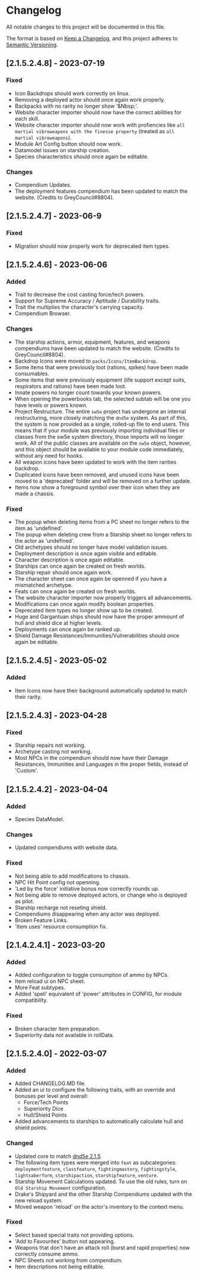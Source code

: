 # Changelog

All notable changes to this project will be documented in this file.

The format is based on [Keep a Changelog](https://keepachangelog.com/en/1.0.0/), and this project adheres to [Semantic Versioning](https://semver.org/spec/v2.0.0.html).

## [2.1.5.2.4.8] - 2023-07-19

### Fixed

- Icon Backdrops should work correctly on linux.
- Removing a deployed actor should once again work properly.
- Backpacks with no rarity no longer show '&Nbsp;'.
- Website character importer should now have the correct abilities for each skill.
- Website character importer should now work with profiencies like `all martial vibroweapons with the finesse property` (treated as `all martial vibroweapons`).
- Module Art Config button should now work.
- Datamodel issues on starship creation.
- Species characteristics should once again be editable.

### Changes

- Compendium Updates.
- The deployment features compendium has been updated to match the website. (Credits to GreyCouncil#8804).


## [2.1.5.2.4.7] - 2023-06-9

### Fixed

- Migration should now properly work for deprecated item types.

## [2.1.5.2.4.6] - 2023-06-06

### Added

- Trait to decrease the cost casting force/tech powers.
- Support for Supreme Accuracy / Aptitude / Durability traits.
- Trait the multiplies the character's carrying capacity.
- Compendium Browser.

### Changes

- The starship actions, armor, equipment, features, and weapons compendiums have been updated to match the website. (Credits to GreyCouncil#8804).
- Backdrop Icons were moved to `packs/Icons/ItemBackdrop`.
- Some items that were previously loot (rations, spikes) have been made consumables.
- Some items that were previously equipment (life support except suits, respirators and rations) have been made loot.
- Innate powers no longer count towards your known powers.
- When opening the powerbooks tab, the selected subtab will be one you have levels or powers known.
- Project Restructure. The entire `sw5e` project has undergone an internal restructuring, more closely matching the `dnd5e` system. As part of this, the system is now provided as a single, rolled-up file to end users. This means that if your module was previously importing individual files or classes from the sw5e system directory, those imports will no longer work. All of the public classes are available on the `sw5e` object, however, and this object should be available to your module code immediately, without any need for hooks.
- All weapon icons have been updated to work with the item rarities backdrop.
- Duplicated icons have been removed, and unused icons have been moved to a 'deprecated' folder and will be removed on a further update.
- Items now show a foreground symbol over their icon when they are made a chassis.

### Fixed

- The popup when deleting items from a PC sheet no longer refers to the item as 'undefined'.
- The popup when deleting crew from a Starship sheet no longer refers to the actor as 'undefined'.
- Old archetypes should no longer have model validation issues.
- Deployment description is once again visible and editable.
- Character description is once again editable.
- Starships can once again be created on fresh worlds.
- Starship repair should once again work.
- The character sheet can once again be openned if you have a mismatched archetype.
- Feats can once again be created on fresh worlds.
- The website character importer now properly triggers all advancements.
- Modifications can once again modify boolean properties.
- Deprecated item types no longer show up to be created.
- Huge and Gargantuan ships should now have the proper ammount of hull and shield dice at higher levels.
- Deployments can once again be ranked up.
- Shield Damage Resistances/Immunities/Vulnerabilities should once again be editable.

## [2.1.5.2.4.5] - 2023-05-02

### Added

- Item Icons now have their background automatically updated to match their rarity.

## [2.1.5.2.4.3] - 2023-04-28

### Fixed

- Starship repairs not working.
- Archetype casting not working.
- Most NPCs in the compendium should now have their Damage Resistances, Immunities and Languages in the proper fields, instead of 'Custom'.

## [2.1.5.2.4.2] - 2023-04-04

### Added

- Species DataModel.

### Changes

- Updated compendiums with website data.

### Fixed

- Not being able to add modifications to chassis.
- NPC Hit Point config not openning.
- 'Led by the force' initiative bonus now correctly rounds up.
- Not being able to remove deployed actors, or change who is deployed as pilot.
- Starship recharge not reseting shield.
- Compendiums disappearing when any actor was deployed.
- Broken Feature Links.
- 'Item uses' resource consumption fix.

## [2.1.4.2.4.1] - 2023-03-20

### Added

- Added configuration to toggle consumption of ammo by NPCs.
- Item reload ui on NPC sheet.
- More Feat subtypes.
- Added 'spell' equivalent of 'power' attributes in CONFIG, for module compatibility.

### Fixed

- Broken character item preparation.
- Superiority data not available in rollData.

## [2.1.5.2.4.0] - 2022-03-07

### Added

- Added CHANGELOG.MD file.
- Added an ui to configure the following traits, with an override and bonuses per level and overall:
  - Force/Tech Points
  - Superiority Dice
  - Hull/Shield Points
- Added advancements to starships to automatically calculate hull and shield points.

### Changed

- Updated core to match [dnd5e 2.1.5](https://github.com/foundryvtt/dnd5e/releases/tag/release-2.1.5).
- The following item types were merged into `feat` as subcategories: `deploymentfeature`, `classfeature`, `fightingmastery`, `fightingstyle`, `lightsaberform`, `starshipaction`, `starshipfeature`, `venture`.
- Starship Movement Calculations updated. To use the old rules, turn on `Old Starship Movement` configuration.
- Drake's Shipyard and the other Starship Compendiums updated with the new reload system.
- Moved weapon 'reload' on the actor's inventory to the context menu.

### Fixed

- Select based special traits not providing options.
- 'Add to Favourites' button not appearing.
- Weapons that don't have an attack roll (burst and rapid properties) now correctly consume ammo.
- NPC Sheets not working from compendium.
- Item descriptions not being editable.
